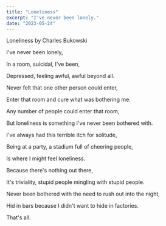 ```yaml
---
title: "Loneliness"
excerpt: "I've never been lonely."
date: "2023-05-24"
---
```


Loneliness by Charles Bukowski



I've never been lonely,

In a room, suicidal, I've been,

Depressed, feeling awful, awful beyond all.

Never felt that one other person could enter,

Enter that room and cure what was bothering me.

Any number of people could enter that room,

But loneliness is something I've never been bothered with.


I've always had this terrible itch for solitude,

Being at a party, a stadium full of cheering people,

Is where I might feel loneliness.

Because there's nothing out there,

It's triviality, stupid people mingling with stupid people.


Never been bothered with the need to rush out into the night,

Hid in bars because I didn't want to hide in factories.

That's all.
